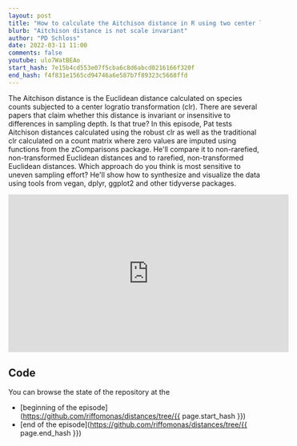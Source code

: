 ```yaml
---
layout: post
title: "How to calculate the Aitchison distance in R using two center logratio transformations (CC194)"
blurb: "Aitchison distance is not scale invariant"
author: "PD Schloss"
date: 2022-03-11 11:00
comments: false
youtube: ulo7WatBEAo
start_hash: 7e15b4cd553e07f5cba6c8d6abcd0216166f320f
end_hash: f4f831e1565cd94746a6e587b7f89323c5668ffd
---
```


The Aitchison distance is the Euclidean distance calculated on species counts subjected to a center logratio transformation (clr). There are several papers that claim whether this distance is invariant or insensitive to differences in sampling depth. Is that true? In this episode, Pat tests Aitchison distances calculated using the robust clr as well as the traditional clr calculated on a count matrix where zero values are imputed using functions from the zComparisons package. He'll compare it to non-rarefied, non-transformed Euclidean distances and to rarefied, non-transformed Euclidean distances. Which approach do you think is most sensitive to uneven sampling effort? He'll show how to synthesize and visualize the data using tools from vegan, dplyr, ggplot2 and other tidyverse packages.


<iframe style="margin: 0 auto;display:block;" width="560" height="315" src="https://www.youtube.com/embed/{{ page.youtube }}" frameborder="0" allow="accelerometer; autoplay; encrypted-media; gyroscope; picture-in-picture" allowfullscreen></iframe>


## Code

You can browse the state of the repository at the
* [beginning of the episode](https://github.com/riffomonas/distances/tree/{{ page.start_hash }})
* [end of the episode](https://github.com/riffomonas/distances/tree/{{ page.end_hash }})

